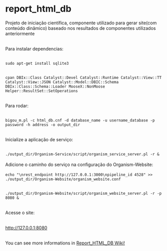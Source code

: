 # report\_html\_db
Projeto de iniciação científica, componente utilizado para gerar site(com conteúdo dinâmico) baseado nos resultados de componentes utilizados anteriormente<br /><br /> 

Para instalar dependencias:<br /><br /> 

`sudo apt-get install sqlite3`<br /><br /> 

`cpan DBIx::Class Catalyst::Devel Catalyst::Runtime Catalyst::View::TT Catalyst::View::JSON Catalyst::Model::DBIC::Schema  DBIx::Class::Schema::Loader MooseX::NonMoose Helper::ResultSet::SetOperations`<br /><br /> 

Para rodar:<br /><br /> 

`bigou_m.pl -c html_db.cnf -d database_name -u username_database -p password -h address -o output_dir`<br /><br /> 

Inicialize a aplicação de serviço:<br /><br />

`./output_dir/Organism-Service/script/organism_service_server.pl -r &`<br /><br /> 
Adicione o caminho do serviço na configuração do Organism-Website:<br /><br />
`echo "\nrest_endpoint http://127.0.0.1:3000\npipeline_id 4528" >> ./output_dir/Organism-Website/organism_website.conf`<br /><br /> 

`./output_dir/Organism-Website/script/organism_website_server.pl -r -p 8080 &`<br /><br /> 

  
Acesse o site:<br /><br /> 

http://127.0.0.1:8080<br /><br />                                                                                                                                     

You can see more informations in [Report_HTML_DB Wiki!](https://github.com/WendelHime/report_html_db/wiki)

